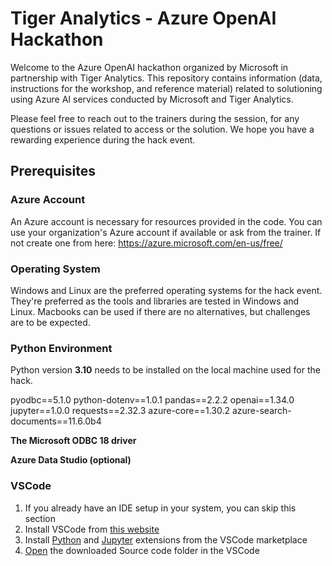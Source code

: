 # Tiger Analytics - Azure OpenAI Hackathon

Welcome to the Azure OpenAI hackathon organized by Microsoft in partnership with Tiger Analytics. This repository contains information (data, instructions for the workshop, and reference material) related to solutioning using Azure AI services conducted by Microsoft and Tiger Analytics.


Please feel free to reach out to the trainers during the session, for any questions or issues related to access or the
solution. We hope you have a rewarding experience during the hack event.

## Prerequisites

### Azure Account

An Azure account is necessary for resources provided in the code. You can use your organization's Azure account if available or ask from the trainer. If not create one from here: <https://azure.microsoft.com/en-us/free/>

### Operating System

Windows and Linux are the preferred operating systems for the hack event. They're preferred as the tools and libraries are tested in Windows and Linux. Macbooks can be used if there are no alternatives, but challenges are to be expected.

### Python Environment

Python version **3.10** needs to be installed on the local machine used for the hack.


pyodbc==5.1.0
  python-dotenv==1.0.1
  pandas==2.2.2
  openai==1.34.0
  jupyter==1.0.0
  requests==2.32.3
  azure-core==1.30.2
  azure-search-documents==11.6.0b4

**The Microsoft ODBC 18 driver**

**Azure Data Studio (optional)**

### VSCode

1. If you already have an IDE setup in your system, you can skip this section
2. Install VSCode from [this website](https://code.visualstudio.com/download)
3. Install [Python](https://marketplace.visualstudio.com/items?itemName=ms-python.python) and [Jupyter](https://marketplace.visualstudio.com/items?itemName=ms-toolsai.jupyter) extensions from the VSCode marketplace
4. [Open](https://code.visualstudio.com/docs/editor/workspaces#_how-do-i-open-a-vs-code-workspace) the downloaded Source code folder in the VSCode

